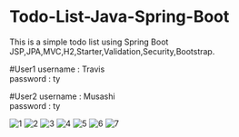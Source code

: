 # Todo-List-Java-Spring-Boot
This is a simple todo list using Spring Boot JSP,JPA,MVC,H2,Starter,Validation,Security,Bootstrap.

#User1 
username : Travis <br>
password : ty <br>

#User2
username : Musashi <br>
password : ty <br>

![1](https://user-images.githubusercontent.com/93644109/229285628-f867e6e7-f638-4690-a3dc-3adece8d1946.jpg)
![2](https://user-images.githubusercontent.com/93644109/229285631-af313c4f-8799-4d0b-a99f-468443142496.jpg)
![3](https://user-images.githubusercontent.com/93644109/229285632-371ec1a2-5d8e-40da-bca0-7efe8c7adb09.jpg)
![4](https://user-images.githubusercontent.com/93644109/229285633-a81a6e31-f475-49b1-a0f7-744c87e61609.jpg)
![5](https://user-images.githubusercontent.com/93644109/229285635-6db6f0a4-1ae1-488a-b9f0-d8a1636648e1.jpg)
![6](https://user-images.githubusercontent.com/93644109/229285637-e43d52ed-0121-4d4b-ab8b-4250c735a073.jpg)
![7](https://user-images.githubusercontent.com/93644109/229285638-e80df00d-53b4-45ee-9cf4-e6babf87ed17.jpg)
